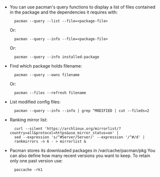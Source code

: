 - You can use pacman's query functions to display a list of files contained in the package and the dependencies it requires with:

  ```
    pacman --query --list --file=<package-file>
  ```

  Or:

  ```
    pacman --query --info --file=<package-file>
  ```

  Or:


  ```
    pacman --query --info installed-package
  ```

- Find which package holds filename:

  ```
    pacman --query --owns filename
  ```

  Or:


  ```
    pacman --files --refresh filename
  `````

- List modified config files:

  ```
    pacman --query --info --info | grep ^MODIFIED | cut --fileds=2
  `````

- Ranking mirror list:

  ```
    curl --silent 'https://archlinux.org/mirrorlist/?country=all&protocol=https&use_mirror_status=on' |
    sed --expression 's/^#Server/Server/' --expression '/^#/d' |
    rankmirrors -n 6 - > mirrorlist &
  `````

- Pacman stores its downloaded packages in /var/cache/pacman/pkg
You can also define how many recent versions you want to keep. To retain only one past version use:

  ```
    paccache -rk1
  ```

